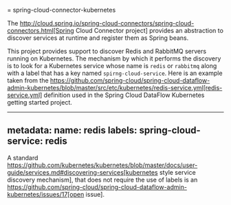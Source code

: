 = spring-cloud-connector-kubernetes

The http://cloud.spring.io/spring-cloud-connectors/spring-cloud-connectors.html[Spring Cloud Connector project] provides an abstraction to discover services at runtime and register them as Spring beans.  

This project provides support to discover Redis and RabbitMQ servers running on Kubernetes. The mechanism by which it performs the discovery is to look for a Kubernetes service whose name is `redis` or `rabbitmq` along with a label that has a key named `spirng-cloud-service`.  Here is an example taken from the https://github.com/spring-cloud/spring-cloud-dataflow-admin-kubernetes/blob/master/src/etc/kubernetes/redis-service.yml[redis-service.yml] definition used in the Spring Cloud DataFlow Kubernetes getting started project.

----
metadata:
  name: redis
  labels:
    spring-cloud-service: redis
----

A standard https://github.com/kubernetes/kubernetes/blob/master/docs/user-guide/services.md#discovering-services[kubernetes style service discovery mechanism], that does not require the use of labels is an https://github.com/spring-cloud/spring-cloud-dataflow-admin-kubernetes/issues/17[open issue].





